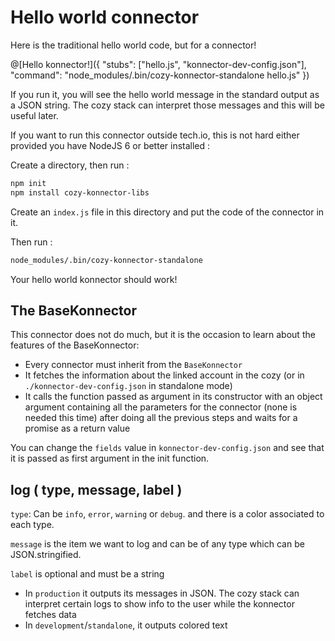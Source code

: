 # Hello world connector

Here is the traditional hello world code, but for a connector!

@[Hello konnector!]({ "stubs": ["hello.js", "konnector-dev-config.json"], "command": "node_modules/.bin/cozy-konnector-standalone hello.js" })

If you run it, you will see the hello world message in the standard output as a JSON string. The
cozy stack can interpret those messages and this will be useful later.

If you want to run this connector outside tech.io, this is not hard either provided you have NodeJS 6 or better installed :

Create a directory, then run :

```sh
npm init
npm install cozy-konnector-libs
```

Create an `index.js` file in this directory and put the code of the connector in it.

Then run :

```sh
node_modules/.bin/cozy-konnector-standalone
```

Your hello world konnector should work!

## The BaseKonnector

This connector does not do much, but it is the occasion to learn about the features of the
BaseKonnector:

- Every connector must inherit from the `BaseKonnector`
- It fetches the information about the linked account in the cozy (or in `./konnector-dev-config.json` in standalone mode)
- It calls the function passed as argument in its constructor with an object argument containing
  all the parameters for the connector (none is needed this time) after doing all the previous steps
  and waits for a promise as a return value

You can change the `fields` value in `konnector-dev-config.json` and see that it is passed as first argument in the init function.

## log ( type, message, label )

`type`: Can be `info`, `error`, `warning` or `debug`. and there is a color associated to each type.

`message` is the item we want to log and can be of any type which can be JSON.stringified.

`label` is optional and must be a string

* In `production` it outputs its messages in JSON. The cozy stack can interpret certain logs to show info to the user while the konnector fetches data
* In `development`/`standalone`, it outputs colored text
